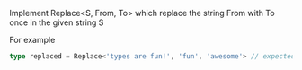 Implement Replace<S, From, To> which replace the string From with To once in the given string S

For example

```ts
type replaced = Replace<'types are fun!', 'fun', 'awesome'> // expected to be 'types are awesome!'